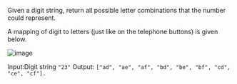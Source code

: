 Given a digit string, return all possible letter combinations that the number could represent.

A mapping of digit to letters (just like on the telephone buttons) is given below.


![image](https://upload.wikimedia.org/wikipedia/commons/thumb/7/73/Telephone-keypad2.svg/200px-Telephone-keypad2.svg.png)
	
Input:Digit string `"23"`
Output: `["ad", "ae", "af", "bd", "be", "bf", "cd", "ce", "cf"].`
